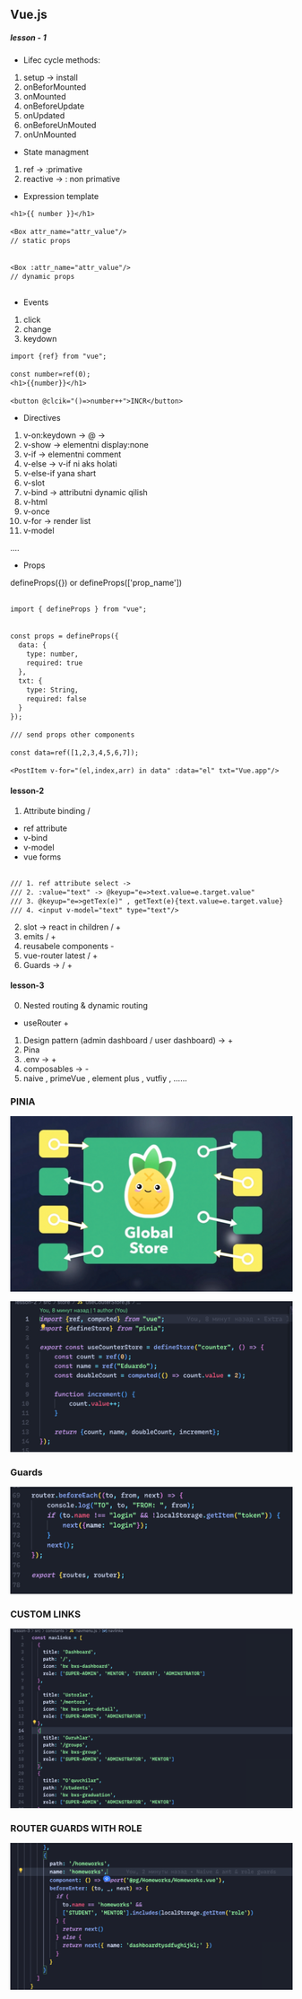 ## **Vue.js**

##### lesson - 1 

- Lifec cycle methods:

 1. setup -> install 
 2. onBeforMounted 
 3. onMounted
 4. onBeforeUpdate
 5. onUpdated
 5. onBeforeUnMouted
 6. onUnMounted

 - State managment

 1. ref      -> :primative 
 2. reactive -> : non primative

 - Expression template

 ``` 
 <h1>{{ number }}</h1>

 <Box attr_name="attr_value"/> 
 // static props


 <Box :attr_name="attr_value"/>
// dynamic props


```
- Events 

1. click 
2. change
3. keydown

``` 
import {ref} from "vue";

const number=ref(0);
<h1>{{number}}</h1>

<button @clcik="()=>number++">INCR</button>

```

- Directives

1. v-on:keydown -> @ -> 
2. v-show -> elementni display:none
3. v-if   -> elementni comment
4. v-else -> v-if ni aks holati
5. v-else-if yana shart
6. v-slot 
7. v-bind -> attributni dynamic qilish
8. v-html
9. v-once
10. v-for -> render list 
11. v-model


....


- Props


defineProps({}) or defineProps(['prop_name'])

```

import { defineProps } from "vue";


const props = defineProps({
  data: {
    type: number,
    required: true
  },
  txt: {
    type: String,
    required: false
  }
});

/// send props other components

const data=ref([1,2,3,4,5,6,7]);

<PostItem v-for="(el,index,arr) in data" :data="el" txt="Vue.app"/>

```


#### lesson-2

1.  Attribute binding /

- ref attribute
- v-bind
- v-model
- vue forms

```

/// 1. ref attribute select -> 
/// 2. :value="text" -> @keyup="e=>text.value=e.target.value"
/// 3. @keyup="e=>getTex(e)" , getText(e){text.value=e.target.value}
/// 4. <input v-model="text" type="text"/>

```

2. slot -> react in children / +
3. emits  / +
4. reusabele components  -
5. vue-router latest / +
6. Guards -> / +


#### lesson-3


0. Nested routing & dynamic routing
 - useRouter +
1. Design pattern  (admin dashboard / user dashboard)     -> +
2. Pina 
3. .env        -> +
4. composables -> -
5. naive , primeVue , element plus , vutfiy , ......


### PINIA


![Alt text](image.png)

![Alt text](image-1.png)


### Guards

![Alt text](image-2.png)


### CUSTOM LINKS
![Alt text](image-3.png)

### ROUTER GUARDS WITH ROLE

![Alt text](image-4.png)
















